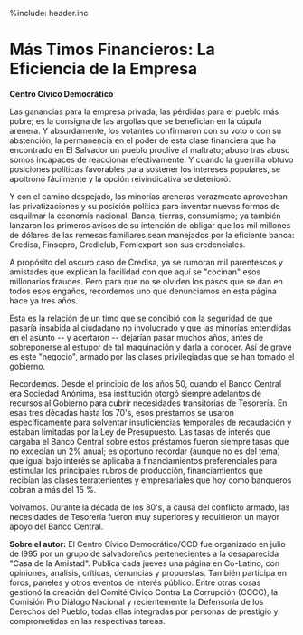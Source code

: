 %include: header.inc

# Más Timos Financieros: La Eficiencia de la Empresa

**Centro Cívico Democrático**

Las ganancias para la empresa privada, las pérdidas para el pueblo más pobre; es
la consigna de las argollas que se benefician en la cúpula arenera. Y
absurdamente, los votantes confirmaron con su voto o con su abstención, la
permanencia en el poder de esta clase financiera que ha encontrado en El
Salvador un pueblo proclive al maltrato; abuso tras abuso somos incapaces de
reaccionar efectivamente. Y cuando la guerrilla obtuvo posiciones políticas
favorables para sostener los intereses populares, se apoltronó fácilmente y la
opción reivindicativa se deterioró.

Y con el camino despejado, las minorías areneras vorazmente aprovechan las
privatizaciones y su posición política para inventar nuevas formas de esquilmar
la economía nacional. Banca, tierras, consumismo; ya también lanzaron los
primeros avisos de su intención de obligar que los mil millones de dólares de
las remesas familiares sean manejados por la eficiente banca: Credisa, Finsepro,
Crediclub, Fomiexport son sus credenciales.

A propósito del oscuro caso de Credisa, ya se rumoran mil parentescos y
amistades que explican la facilidad con que aquí se "cocinan" esos millonarios
fraudes. Pero para que no se olviden los pasos que se dan en todos esos engaños,
recordemos uno que denunciamos en esta página hace ya tres años.

Esta es la relación de un timo que se concibió con la seguridad de que pasaría
insabida al ciudadano no involucrado y que las minorías entendidas en el asunto
-- y acertaron -- dejarían pasar muchos años, antes de sobreponerse al estupor
de tal maquinación y darla a conocer. Así de grave es este "negocio", armado por
las clases privilegiadas que se han tomado el gobierno.

Recordemos. Desde el principio de los años 50, cuando el Banco Central era
Sociedad Anónima, esa institución otorgó siempre adelantos de recursos al
Gobierno para cubrir necesidades transitorias de Tesorería. En esas tres décadas
hasta los 70's, esos préstamos se usaron específicamente para solventar
insuficiencias temporales de recaudación y estaban limitadas por la Ley de
Presupuesto. Las tasas de interés que cargaba el Banco Central sobre estos
préstamos fueron siempre tasas que no excedían un 2% anual; es oportuno recordar
(aunque no es del tema) que igual bajo interés se aplicaba a financiamientos
preferenciales para estimular los principales rubros de producción,
financiamientos que recibían las clases terratenientes y empresariales que hoy
como banqueros cobran a más del 15 %.

Volvamos. Durante la década de los 80's, a causa del conflicto armado, las
necesidades de Tesorería fueron muy superiores y requirieron un mayor apoyo del
Banco Central.

**Sobre el autor:** El Centro Cívico Democrático/CCD fue organizado en julio de
l995 por un grupo de salvadoreños pertenecientes a la desaparecida "Casa de la
Amistad". Publica cada jueves una página en Co-Latino, con opiniones, análisis,
críticas, denuncias y propuestas. También participa en foros, paneles y otros
eventos de interés público. Entre otras cosas gestionó la creación del Comité
Cívico Contra La Corrupción (CCCC), la Comisión Pro Diálogo Nacional y
recientemente la Defensoría de los Derechos del Pueblo, todas ellas integradas
por personas de prestigio y comprometidas en las respectivas tareas.
